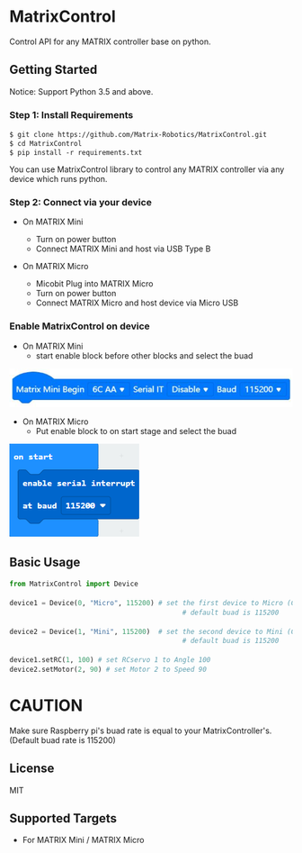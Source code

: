 # MatrixControl
Control API for any MATRIX controller base on python.

## Getting Started

Notice: Support Python 3.5 and above.

### Step 1: Install Requirements

```shell
$ git clone https://github.com/Matrix-Robotics/MatrixControl.git
$ cd MatrixControl
$ pip install -r requirements.txt
```
You can use MatrixControl library to control any MATRIX controller via any device which runs python.

### Step 2: Connect via your device

- On MATRIX Mini
  * Turn on power button
  * Connect MATRIX Mini and host via USB Type B
 
- On MATRIX Micro
  * Micobit Plug into MATRIX Micro
  * Turn on power button
  * Connect MATRIX Micro and host device via Micro USB

### Enable MatrixControl on device
- On MATRIX Mini
  * start enable block before other blocks and select the buad

![image](https://github.com/Matrix-Robotics/MatrixControl/blob/main/doc/pic/Enable_MATRIX_Mini.png)

- On MATRIX Micro
  * Put enable block to on start stage and select the buad

![image](https://github.com/Matrix-Robotics/MatrixControl/blob/main/doc/pic/Enable_MATRIX_Micro.png)

## Basic Usage

```python
from MatrixControl import Device

device1 = Device(0, "Micro", 115200) # set the first device to Micro (Can choose either Micro or Mini)
                                           # default buad is 115200
                                           
device2 = Device(1, "Mini", 115200)  # set the second device to Mini (Can choose either Micro or Mini)
                                           # default buad is 115200

device1.setRC(1, 100) # set RCservo 1 to Angle 100
device2.setMotor(2, 90) # set Motor 2 to Speed 90
```

# CAUTION

Make sure Raspberry pi's buad rate is equal to your MatrixController's. (Default buad rate is 115200) 

## License

MIT

## Supported Targets

* For MATRIX Mini / MATRIX Micro

